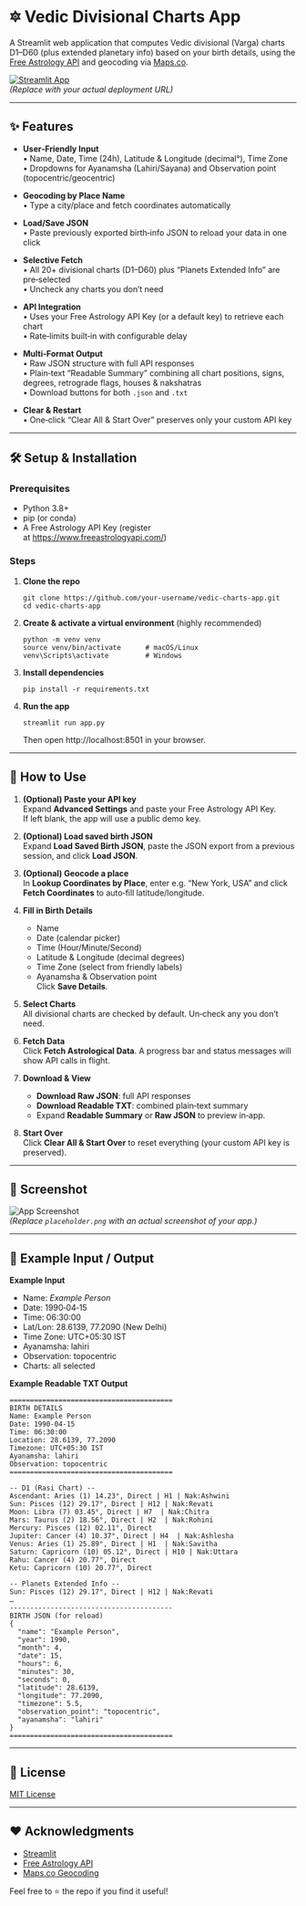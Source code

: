 # 🔯 Vedic Divisional Charts App

A Streamlit web application that computes Vedic divisional (Varga) charts D1–D60 (plus extended planetary info) based on your birth details, using the [Free Astrology API](https://www.freeastrologyapi.com/) and geocoding via [Maps.co](https://geocode.maps.co/).

[![Streamlit App](https://static.streamlit.io/badges/streamlit_badge_black_white.svg)](https://your-deployed-app-url.streamlit.app)  
*(Replace with your actual deployment URL)*

---

## ✨ Features

- **User‑Friendly Input**  
  • Name, Date, Time (24h), Latitude & Longitude (decimal°), Time Zone  
  • Dropdowns for Ayanamsha (Lahiri/Sayana) and Observation point (topocentric/geocentric)  

- **Geocoding by Place Name**  
  • Type a city/place and fetch coordinates automatically  

- **Load/Save JSON**  
  • Paste previously exported birth‑info JSON to reload your data in one click  

- **Selective Fetch**  
  • All 20+ divisional charts (D1–D60) plus “Planets Extended Info” are pre‑selected  
  • Uncheck any charts you don’t need  

- **API Integration**  
  • Uses your Free Astrology API Key (or a default key) to retrieve each chart  
  • Rate‑limits built‑in with configurable delay  

- **Multi‑Format Output**  
  • Raw JSON structure with full API responses  
  • Plain‑text “Readable Summary” combining all chart positions, signs, degrees, retrograde flags, houses & nakshatras  
  • Download buttons for both `.json` and `.txt`  

- **Clear & Restart**  
  • One‑click “Clear All & Start Over” preserves only your custom API key  

---

## 🛠️ Setup & Installation

### Prerequisites

- Python 3.8+  
- pip (or conda)  
- A Free Astrology API Key (register at https://www.freeastrologyapi.com/)

### Steps

1. **Clone the repo**  
   ```
   git clone https://github.com/your‑username/vedic-charts-app.git
   cd vedic-charts-app
   ```

2. **Create & activate a virtual environment** (highly recommended)  
   ```
   python -m venv venv
   source venv/bin/activate      # macOS/Linux
   venv\Scripts\activate         # Windows
   ```

3. **Install dependencies**  
   ```
   pip install -r requirements.txt
   ```

4. **Run the app**  
   ```
   streamlit run app.py
   ```
   Then open http://localhost:8501 in your browser.

---

## 🚀 How to Use

1. **(Optional) Paste your API key**  
   Expand **Advanced Settings** and paste your Free Astrology API Key.  
   If left blank, the app will use a public demo key.

2. **(Optional) Load saved birth JSON**  
   Expand **Load Saved Birth JSON**, paste the JSON export from a previous session, and click **Load JSON**.

3. **(Optional) Geocode a place**  
   In **Lookup Coordinates by Place**, enter e.g. “New York, USA” and click **Fetch Coordinates** to auto‑fill latitude/longitude.

4. **Fill in Birth Details**  
   - Name  
   - Date (calendar picker)  
   - Time (Hour/Minute/Second)  
   - Latitude & Longitude (decimal degrees)  
   - Time Zone (select from friendly labels)  
   - Ayanamsha & Observation point  
   Click **Save Details**.

5. **Select Charts**  
   All divisional charts are checked by default. Un‐check any you don’t need.

6. **Fetch Data**  
   Click **Fetch Astrological Data**. A progress bar and status messages will show API calls in flight.

7. **Download & View**  
   - **Download Raw JSON**: full API responses  
   - **Download Readable TXT**: combined plain‑text summary  
   - Expand **Readable Summary** or **Raw JSON** to preview in‑app.

8. **Start Over**  
   Click **Clear All & Start Over** to reset everything (your custom API key is preserved).

---

## 📸 Screenshot

![App Screenshot](placeholder.png)  
*(Replace `placeholder.png` with an actual screenshot of your app.)*

---

## 📝 Example Input / Output

**Example Input**  
- Name: *Example Person*  
- Date: 1990‑04‑15  
- Time: 06:30:00  
- Lat/Lon: 28.6139, 77.2090 (New Delhi)  
- Time Zone: UTC+05:30 IST  
- Ayanamsha: lahiri  
- Observation: topocentric  
- Charts: all selected  

**Example Readable TXT Output**  
```
========================================
BIRTH DETAILS
Name: Example Person
Date: 1990-04-15
Time: 06:30:00
Location: 28.6139, 77.2090
Timezone: UTC+05:30 IST
Ayanamsha: lahiri
Observation: topocentric
========================================

-- D1 (Rasi Chart) --
Ascendant: Aries (1) 14.23°, Direct | H1 | Nak:Ashwini
Sun: Pisces (12) 29.17°, Direct | H12 | Nak:Revati
Moon: Libra (7) 03.45°, Direct | H7  | Nak:Chitra
Mars: Taurus (2) 18.56°, Direct | H2  | Nak:Rohini
Mercury: Pisces (12) 02.11°, Direct
Jupiter: Cancer (4) 10.37°, Direct | H4  | Nak:Ashlesha
Venus: Aries (1) 25.89°, Direct | H1  | Nak:Savitha
Saturn: Capricorn (10) 05.12°, Direct | H10 | Nak:Uttara
Rahu: Cancer (4) 20.77°, Direct
Ketu: Capricorn (10) 20.77°, Direct

-- Planets Extended Info --
Sun: Pisces (12) 29.17°, Direct | H12 | Nak:Revati
…  
----------------------------------------
BIRTH JSON (for reload)
{
  "name": "Example Person",
  "year": 1990,
  "month": 4,
  "date": 15,
  "hours": 6,
  "minutes": 30,
  "seconds": 0,
  "latitude": 28.6139,
  "longitude": 77.2090,
  "timezone": 5.5,
  "observation_point": "topocentric",
  "ayanamsha": "lahiri"
}
========================================
```

---

## 📄 License

[MIT License](LICENSE)  

---

## ❤️ Acknowledgments

- [Streamlit](https://streamlit.io/)  
- [Free Astrology API](https://www.freeastrologyapi.com/)  
- [Maps.co Geocoding](https://geocode.maps.co/)  

Feel free to ⭐ the repo if you find it useful!
